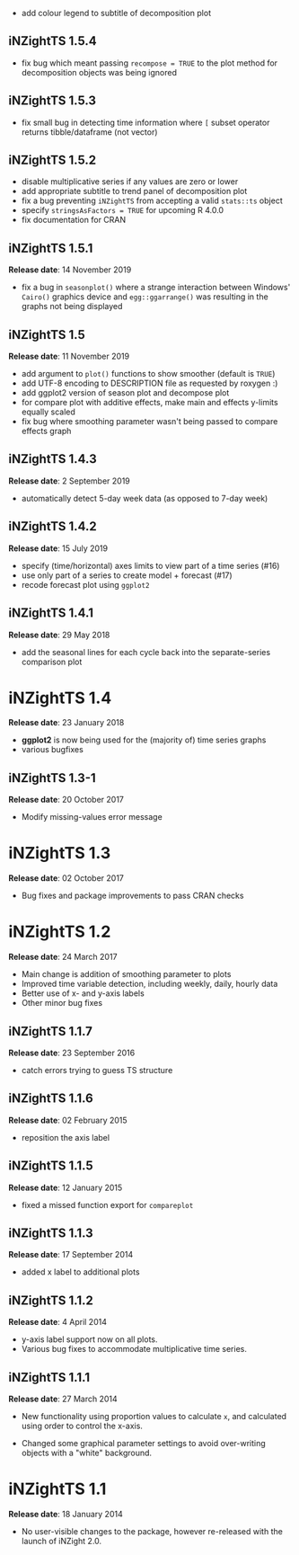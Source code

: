 - add colour legend to subtitle of decomposition plot

## iNZightTS 1.5.4
- fix bug which meant passing `recompose = TRUE` to the plot method for decomposition objects was being ignored

## iNZightTS 1.5.3
- fix small bug in detecting time information where `[` subset operator returns tibble/dataframe (not vector)

## iNZightTS 1.5.2
- disable multiplicative series if any values are zero or lower
- add appropriate subtitle to trend panel of decomposition plot
- fix a bug preventing `iNZightTS` from accepting a valid `stats::ts` object
- specify `stringsAsFactors = TRUE` for upcoming R 4.0.0
- fix documentation for CRAN

## iNZightTS 1.5.1
__Release date__: 14 November 2019

- fix a bug in `seasonplot()` where a strange interaction between Windows' `Cairo()` graphics device and `egg::ggarrange()` was resulting in the graphs not being displayed


## iNZightTS 1.5
__Release date__: 11 November 2019

- add argument to `plot()` functions to show smoother (default is `TRUE`)
- add UTF-8 encoding to DESCRIPTION file as requested by roxygen :)
- add ggplot2 version of season plot and decompose plot
- for compare plot with additive effects, make main and effects y-limits equally scaled
- fix bug where smoothing parameter wasn't being passed to compare effects graph


## iNZightTS 1.4.3
__Release date__: 2 September 2019

- automatically detect 5-day week data (as opposed to 7-day week)


## iNZightTS 1.4.2
__Release date__: 15 July 2019

- specify (time/horizontal) axes limits to view part of a time series (#16)
- use only part of a series to create model + forecast (#17)
- recode forecast plot using `ggplot2`


## iNZightTS 1.4.1
__Release date__: 29 May 2018

- add the seasonal lines for each cycle back into the separate-series comparison plot


# iNZightTS 1.4
__Release date__: 23 January 2018

- __ggplot2__ is now being used for the (majority of) time series graphs
- various bugfixes


## iNZightTS 1.3-1
__Release date__: 20 October 2017

- Modify missing-values error message


# iNZightTS 1.3
__Release date__: 02 October 2017

- Bug fixes and package improvements to pass CRAN checks


# iNZightTS 1.2
__Release date__: 24 March 2017

- Main change is addition of smoothing parameter to plots
- Improved time variable detection, including weekly, daily, hourly data
- Better use of x- and y-axis labels
- Other minor bug fixes



## iNZightTS 1.1.7
__Release date__: 23 September 2016

- catch errors trying to guess TS structure


## iNZightTS 1.1.6
__Release date__: 02 February 2015

- reposition the axis label


## iNZightTS 1.1.5
__Release date__: 12 January 2015

- fixed a missed function export for `compareplot`


## iNZightTS 1.1.3
__Release date__: 17 September 2014

- added x label to additional plots


## iNZightTS 1.1.2
__Release date__: 4 April 2014

- y-axis label support now on all plots.
- Various bug fixes to accommodate multiplicative time series.


## iNZightTS 1.1.1
__Release date__: 27 March 2014

- New functionality using proportion values to calculate `x`,
  and calculated using order to control the x-axis.

- Changed some graphical parameter settings to avoid
  over-writing objects with a "white" background.


# iNZightTS 1.1
__Release date__: 18 January 2014

- No user-visible changes to the package, however re-released with the
  launch of iNZight 2.0.
